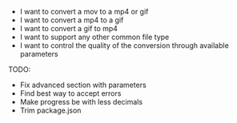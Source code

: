 - I want to convert a mov to a mp4 or gif
- I want to convert a mp4 to a gif
- I want to convert a gif to mp4
- I want to support any other common file type
- I want to control the quality of the conversion through available parameters

TODO:
- Fix advanced section with parameters
- Find best way to accept errors
- Make progress be with less decimals
- Trim package.json
